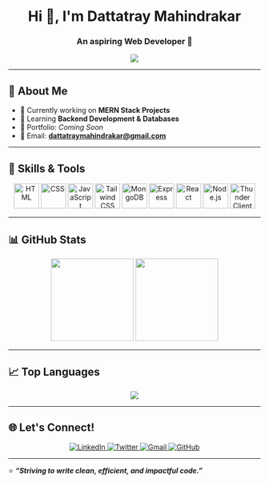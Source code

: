 <!-- Banner -->
<h1 align="center">Hi 👋, I'm Dattatray Mahindrakar</h1>
<h3 align="center">An aspiring Web Developer 🚀</h3>

<!-- Typing Animation -->
<p align="center">
  <img src="https://readme-typing-svg.herokuapp.com?size=22&color=00FFFB&lines=Aspiring+Web+Developer;Passionate+about+Frontend+%26+Backend;Learning+Databases+;Building+Real+World+Projects" />
</p>

---

## 🌟 About Me
- 🔭 Currently working on **MERN Stack Projects**
- 🌱 Learning **Backend Development & Databases**
- 📂 Portfolio: *Coming Soon*
- 📧 Email: **dattatraymahindrakar@gmail.com**

---

## 🚀 Skills & Tools
<p align="center">
  <img src="https://skillicons.dev/icons?i=html" width="50" height="50" alt="HTML" />
  <img src="https://skillicons.dev/icons?i=css" width="50" height="50" alt="CSS" />
  <img src="https://skillicons.dev/icons?i=js" width="50" height="50" alt="JavaScript" />
  <img src="https://skillicons.dev/icons?i=tailwind" width="50" height="50" alt="Tailwind CSS" />
  <img src="https://skillicons.dev/icons?i=mongodb" width="50" height="50" alt="MongoDB" />
  <img src="https://skillicons.dev/icons?i=express" width="50" height="50" alt="Express" />
  <img src="https://skillicons.dev/icons?i=react" width="50" height="50" alt="React" />
  <img src="https://skillicons.dev/icons?i=nodejs" width="50" height="50" alt="Node.js" />
  <img src="https://raw.githubusercontent.com/rangav/thunder-client-support/master/images/thunder-icon.png" width="50" height="50" alt="Thunder Client" />
</p>

---

## 📊 GitHub Stats
<p align="center">
  <img src="https://github-readme-stats.vercel.app/api?username=Dattatray8&show_icons=true&theme=radical" height="165" />
  <img src="https://github-readme-streak-stats.herokuapp.com/?user=Dattatray8&theme=radical" height="165" />
</p>

---

## 📈 Top Languages
<p align="center">
  <img src="https://github-readme-stats.vercel.app/api/top-langs/?username=Dattatray8&theme=radical&layout=compact" />
</p>

---

## 🌐 Let's Connect!
<div align="center">
  <a href="https://www.linkedin.com/in/dattatray-mahindrakar/" target="_blank">
    <img src="https://img.shields.io/badge/LinkedIn-0077B5?style=for-the-badge&logo=linkedin&logoColor=white" alt="LinkedIn" />
  </a>
 <a href="https://x.com/iamdattatray8" target="_blank"> <img src="https://img.shields.io/badge/X(Twitter)-1DA1F2?style=for-the-badge&logo=twitter&logoColor=white" alt="Twitter" /> </a>
  <a href="mailto:dattatraymahindrakar@gmail.com">
    <img src="https://img.shields.io/badge/Gmail-D14836?style=for-the-badge&logo=gmail&logoColor=white" alt="Gmail" />
  </a>
  <a href="https://github.com/Dattatray8" target="_blank">
    <img src="https://img.shields.io/badge/GitHub-100000?style=for-the-badge&logo=github&logoColor=white" alt="GitHub" />
  </a>
</div>

---

⭐ **_“Striving to write clean, efficient, and impactful code.”_**
